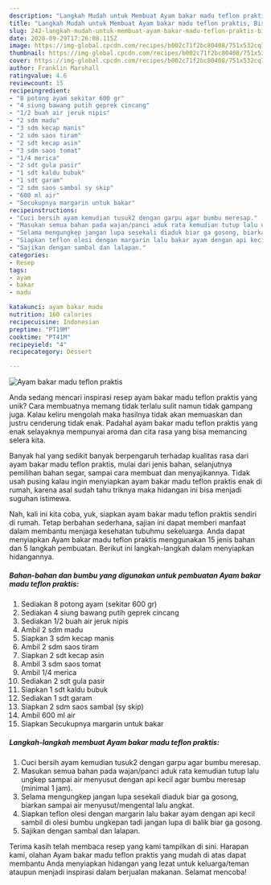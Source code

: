 ```yaml
---
description: "Langkah Mudah untuk Membuat Ayam bakar madu teflon praktis, Bisa Manjain Lidah"
title: "Langkah Mudah untuk Membuat Ayam bakar madu teflon praktis, Bisa Manjain Lidah"
slug: 242-langkah-mudah-untuk-membuat-ayam-bakar-madu-teflon-praktis-bisa-manjain-lidah
date: 2020-09-29T17:26:08.115Z
image: https://img-global.cpcdn.com/recipes/b002c71f2bc80408/751x532cq70/ayam-bakar-madu-teflon-praktis-foto-resep-utama.jpg
thumbnail: https://img-global.cpcdn.com/recipes/b002c71f2bc80408/751x532cq70/ayam-bakar-madu-teflon-praktis-foto-resep-utama.jpg
cover: https://img-global.cpcdn.com/recipes/b002c71f2bc80408/751x532cq70/ayam-bakar-madu-teflon-praktis-foto-resep-utama.jpg
author: Franklin Marshall
ratingvalue: 4.6
reviewcount: 15
recipeingredient:
- "8 potong ayam sekitar 600 gr"
- "4 siung bawang putih geprek cincang"
- "1/2 buah air jeruk nipis"
- "2 sdm madu"
- "3 sdm kecap manis"
- "2 sdm saos tiram"
- "2 sdt kecap asin"
- "3 sdm saos tomat"
- "1/4 merica"
- "2 sdt gula pasir"
- "1 sdt kaldu bubuk"
- "1 sdt garam"
- "2 sdm saos sambal sy skip"
- "600 ml air"
- "Secukupnya margarin untuk bakar"
recipeinstructions:
- "Cuci bersih ayam kemudian tusuk2 dengan garpu agar bumbu meresap."
- "Masukan semua bahan pada wajan/panci aduk rata kemudian tutup lalu ungkep sampai air menyusut dengan api kecil agar bumbu meresap (minimal 1 jam)."
- "Selama mengungkep jangan lupa sesekali diaduk biar ga gosong, biarkan sampai air menyusut/mengental lalu angkat."
- "Siapkan teflon olesi dengan margarin lalu bakar ayam dengan api kecil sambil di olesi bumbu ungkepan tadi jangan lupa di balik biar ga gosong."
- "Sajikan dengan sambal dan lalapan."
categories:
- Resep
tags:
- ayam
- bakar
- madu

katakunci: ayam bakar madu 
nutrition: 160 calories
recipecuisine: Indonesian
preptime: "PT19M"
cooktime: "PT41M"
recipeyield: "4"
recipecategory: Dessert

---
```



![Ayam bakar madu teflon praktis](https://img-global.cpcdn.com/recipes/b002c71f2bc80408/751x532cq70/ayam-bakar-madu-teflon-praktis-foto-resep-utama.jpg)

Anda sedang mencari inspirasi resep ayam bakar madu teflon praktis yang unik? Cara membuatnya memang tidak terlalu sulit namun tidak gampang juga. Kalau keliru mengolah maka hasilnya tidak akan memuaskan dan justru cenderung tidak enak. Padahal ayam bakar madu teflon praktis yang enak selayaknya mempunyai aroma dan cita rasa yang bisa memancing selera kita.

Banyak hal yang sedikit banyak berpengaruh terhadap kualitas rasa dari ayam bakar madu teflon praktis, mulai dari jenis bahan, selanjutnya pemilihan bahan segar, sampai cara membuat dan menyajikannya. Tidak usah pusing kalau ingin menyiapkan ayam bakar madu teflon praktis enak di rumah, karena asal sudah tahu triknya maka hidangan ini bisa menjadi suguhan istimewa.




Nah, kali ini kita coba, yuk, siapkan ayam bakar madu teflon praktis sendiri di rumah. Tetap berbahan sederhana, sajian ini dapat memberi manfaat dalam membantu menjaga kesehatan tubuhmu sekeluarga. Anda dapat menyiapkan Ayam bakar madu teflon praktis menggunakan 15 jenis bahan dan 5 langkah pembuatan. Berikut ini langkah-langkah dalam menyiapkan hidangannya.

<!--inarticleads1-->

##### Bahan-bahan dan bumbu yang digunakan untuk pembuatan Ayam bakar madu teflon praktis:

1. Sediakan 8 potong ayam (sekitar 600 gr)
1. Sediakan 4 siung bawang putih geprek cincang
1. Sediakan 1/2 buah air jeruk nipis
1. Ambil 2 sdm madu
1. Siapkan 3 sdm kecap manis
1. Ambil 2 sdm saos tiram
1. Siapkan 2 sdt kecap asin
1. Ambil 3 sdm saos tomat
1. Ambil 1/4 merica
1. Sediakan 2 sdt gula pasir
1. Siapkan 1 sdt kaldu bubuk
1. Sediakan 1 sdt garam
1. Siapkan 2 sdm saos sambal (sy skip)
1. Ambil 600 ml air
1. Siapkan Secukupnya margarin untuk bakar




<!--inarticleads2-->

##### Langkah-langkah membuat Ayam bakar madu teflon praktis:

1. Cuci bersih ayam kemudian tusuk2 dengan garpu agar bumbu meresap.
1. Masukan semua bahan pada wajan/panci aduk rata kemudian tutup lalu ungkep sampai air menyusut dengan api kecil agar bumbu meresap (minimal 1 jam).
1. Selama mengungkep jangan lupa sesekali diaduk biar ga gosong, biarkan sampai air menyusut/mengental lalu angkat.
1. Siapkan teflon olesi dengan margarin lalu bakar ayam dengan api kecil sambil di olesi bumbu ungkepan tadi jangan lupa di balik biar ga gosong.
1. Sajikan dengan sambal dan lalapan.




Terima kasih telah membaca resep yang kami tampilkan di sini. Harapan kami, olahan Ayam bakar madu teflon praktis yang mudah di atas dapat membantu Anda menyiapkan hidangan yang lezat untuk keluarga/teman ataupun menjadi inspirasi dalam berjualan makanan. Selamat mencoba!
